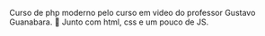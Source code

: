 Curso de php moderno pelo curso em video do professor Gustavo Guanabara. 🖖
Junto com html, css e um pouco de JS.
